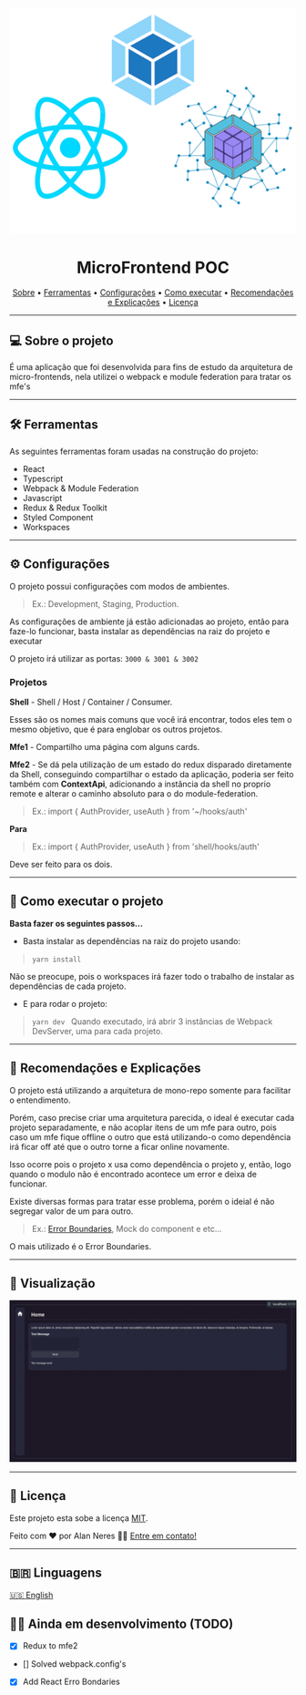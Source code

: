 <p align="center"> <img src=".github/cover.png" /> </p>

<h1 align="center">MicroFrontend POC</h1> 
<p align="center">
 <a href="#-sobre-o-projeto">Sobre</a> •
 <a href="#-ferramentas">Ferramentas</a> •
 <a href="#-configuracoes">Configurações</a> • 
 <a href="#-como-executar-o-projeto">Como executar</a> • 
 <a href="#-recomendações-e-explicações">Recomendações e Explicações</a> • 
<a href="#user-content--licença">Licença</a>
</p>

---

## 💻 Sobre o projeto
É uma aplicação que foi desenvolvida para fins de estudo da arquitetura de micro-frontends, nela utilizei o webpack e module federation para tratar os mfe's </br>

---

## 🛠 Ferramentas
As seguintes ferramentas foram usadas na construção do projeto:
- React
- Typescript
- Webpack & Module Federation
- Javascript
- Redux & Redux Toolkit
- Styled Component
- Workspaces

---

## ⚙️ Configurações

O projeto possui configurações com modos de ambientes.
> Ex.: Development, Staging, Production.

As configurações de ambiente já estão adicionadas ao projeto, então para faze-lo funcionar, basta instalar as dependências na raiz do projeto e executar

O projeto irá utilizar as portas:
`3000 & 3001 & 3002`

### Projetos

**Shell** -
Shell / Host / Container / Consumer.

Esses são os nomes mais comuns que você irá encontrar, todos eles tem o mesmo objetivo, que é para englobar os outros projetos.

**Mfe1** - Compartilho uma página com alguns cards.

**Mfe2** - Se dá pela utilização de um estado do redux disparado diretamente da Shell, conseguindo compartilhar o estado da aplicação, poderia ser feito também com **ContextApi**, adicionando a instância da shell no proprio remote e alterar o caminho absoluto para o do module-federation.

> Ex.: import { AuthProvider, useAuth } from '~/hooks/auth'

**Para**

> Ex.: import { AuthProvider, useAuth } from 'shell/hooks/auth'

Deve ser feito para os dois.

---

## 🚀 Como executar o projeto
**Basta fazer os seguintes passos...**

- Basta instalar as dependências na raiz do projeto usando:
> `yarn install `

Não se preocupe, pois o workspaces irá fazer todo o trabalho de instalar as dependências de cada projeto.

- E para rodar o projeto:
> `yarn dev `
Quando executado, irá abrir 3 instâncias de Webpack DevServer, uma para cada projeto.

---

## 🧐 Recomendações e Explicações
O projeto está utilizando a arquitetura de mono-repo somente para facilitar o entendimento. 

Porém, caso precise criar uma arquitetura parecida, o ideal é executar cada projeto separadamente, e não acoplar itens de um mfe para outro, pois caso um mfe fique offline o outro que está utilizando-o como dependência irá ficar off até que o outro torne a ficar online novamente.

Isso ocorre pois o projeto x usa como dependência o projeto y, então, logo quando o modulo não é encontrado acontece um error e deixa de funcionar.

Existe diversas formas para tratar esse problema, porém o ideial é não segregar valor de um para outro.

> Ex.: [Error Boundaries](https://pt-br.reactjs.org/docs/error-boundaries.html), Mock do component e etc...


O mais utilizado é o Error Boundaries.


---

## 👀 Visualização
![Preview](.github/preview.gif)

---

## 📝 Licença

Este projeto esta sobe a licença [MIT](./LICENSE).

Feito com ❤️ por Alan Neres 👋🏽 [Entre em contato!](https://www.linkedin.com/in/alan-neres/)

---

## 🇧🇷 Linguagens
[🇺🇸 English](./README-en.md)


## 👨‍💻 Ainda em desenvolvimento (TODO)

- [x] Redux to mfe2
- [] Solved webpack.config's
- [x] Add React Erro Bondaries